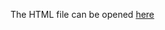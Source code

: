 The HTML file can be opened [here](https://stat545-ubc-hw-2019-20.github.io/stat545-hw-Sihaoyu1220/hw03/gapminder.html)
